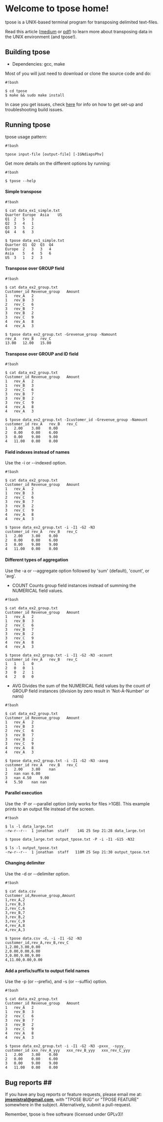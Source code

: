 # Welcome to tpose home! #

tpose is a UNIX-based terminal program for transposing delimited text-files.

Read this article ([medium](https://medium.com/@jmsmistral/on-transposing-data-884a04a8c1bf) or [pdf](http://jonathansacramento.com/papers/on_transposing_data.pdf)) to learn more about transposing data in the UNIX environment (and tpose!).

## Building tpose ##

* Dependencies: gcc, make

Most of you will just need to download or clone the source code and do:

```
#!bash

$ cd tpose
$ make && sudo make install
```
In case you get issues, check [here](https://bitbucket.org/jmsmistral/tpose/wiki/Home) for info on how to get set-up and troubleshooting build issues.

## Running tpose ##

tpose usage pattern:
```
#!bash

tpose input-file [output-file] [-IGNdiapsPhv]
```
Get more details on the different options by running:
```
#!bash

$ tpose --help
```

#### Simple transpose ####
```
#!bash

$ cat data_ex1_simple.txt
Quarter	Europe	Asia	US
Q1	2	5	3
Q2	3	4	1
Q3	3	5	2
Q4	4	6	3

$ tpose data_ex1_simple.txt
Quarter	Q1	Q2	Q3	Q4
Europe	2	3	3	4
Asia	5	4	5	6
US	3	1	2	3

```

#### Transpose over GROUP field ####
```
#!bash

$ cat data_ex2_group.txt
Customer_id	Revenue_group	Amount
1	rev_A	2
1	rev_B	3
2	rev_C	6
3	rev_B	7
3	rev_B	2
3	rev_C	9
4	rev_A	8
4	rev_A	3

$ tpose data_ex2_group.txt -Grevenue_group -Namount
rev_A	rev_B	rev_C
13.00	12.00	15.00
```

#### Transpose over GROUP and ID field ####
```
#!bash

$ cat data_ex2_group.txt
Customer_id	Revenue_group	Amount
1	rev_A	2
1	rev_B	3
2	rev_C	6
3	rev_B	7
3	rev_B	2
3	rev_C	9
4	rev_A	8
4	rev_A	3

$ tpose data_ex2_group.txt -Icustomer_id -Grevenue_group -Namount
customer_id	rev_A	rev_B	rev_C
1	2.00	3.00	0.00
2	0.00	0.00	6.00
3	0.00	9.00	9.00
4	11.00	0.00	0.00
```

#### Field indexes instead of names ####
Use the -i or --indexed option.
```
#!bash

$ cat data_ex2_group.txt
Customer_id	Revenue_group	Amount
1	rev_A	2
1	rev_B	3
2	rev_C	6
3	rev_B	7
3	rev_B	2
3	rev_C	9
4	rev_A	8
4	rev_A	3

$ tpose data_ex2_group.txt -i -I1 -G2 -N3
customer_id	rev_A	rev_B	rev_C
1	2.00	3.00	0.00
2	0.00	0.00	6.00
3	0.00	9.00	9.00
4	11.00	0.00	0.00
```

#### Different types of aggregation ####
Use the -a or --aggregate option followed by 'sum' (default), 'count', or 'avg'.

* COUNT
Counts group field instances instead of summing the NUMERICAL field values. 
```
#!bash

$ cat data_ex2_group.txt
Customer_id	Revenue_group	Amount
1	rev_A	2
1	rev_B	3
2	rev_C	6
3	rev_B	7
3	rev_B	2
3	rev_C	9
4	rev_A	8
4	rev_A	3

$ tpose data_ex2_group.txt -i -I1 -G2 -N3 -acount
customer_id	rev_A	rev_B	rev_C
1	1	1	0
2	0	0	1
3	0	2	1
4	2	0	0
```

* AVG
Divides the sum of the NUMERICAL field values by the count of GROUP field instances (division by zero result in 'Not-A-Number' or nans)
```
#!bash

$ cat data_ex2_group.txt
Customer_id	Revenue_group	Amount
1	rev_A	2
1	rev_B	3
2	rev_C	6
3	rev_B	7
3	rev_B	2
3	rev_C	9
4	rev_A	8
4	rev_A	3

$ tpose data_ex2_group.txt -i -I1 -G2 -N3 -aavg
customer_id	rev_A	rev_B	rev_C
1	2.00	3.00	nan
2	nan	nan	6.00
3	nan	4.50	9.00
4	5.50	nan	nan
```

#### Parallel execution ####
Use the -P or --parallel option (only works for files >1GB). This example prints to an output file instead of the screen.
```
#!bash

$ ls -l data_large.txt
-rw-r--r--  1 jonathan  staff    14G 25 Sep 21:28 data_large.txt

$ tpose data_large.txt output_tpose.txt -P -i -I1 -G15 -N32

$ ls -l output_tpose.txt
-rw-r--r--  1 jonathan  staff   110M 25 Sep 21:30 output_tpose.txt
```

#### Changing delimiter ####
Use the -d or --delimiter option.
```
#!bash

$ cat data.csv
Customer_id,Revenue_group,Amount
1,rev_A,2
1,rev_B,3
2,rev_C,6
3,rev_B,7
3,rev_B,2
3,rev_C,9
4,rev_A,8
4,rev_A,3

$ tpose data.csv -d, -i -I1 -G2 -N3
customer_id,rev_A,rev_B,rev_C
1,2.00,3.00,0.00
2,0.00,0.00,6.00
3,0.00,9.00,9.00
4,11.00,0.00,0.00
```

#### Add a prefix/suffix to output field names ####
Use the -p (or --prefix), and -s (or --suffix) option.
```
#!bash

$ cat data_ex2_group.txt
Customer_id	Revenue_group	Amount
1	rev_A	2
1	rev_B	3
2	rev_C	6
3	rev_B	7
3	rev_B	2
3	rev_C	9
4	rev_A	8
4	rev_A	3

$ tpose data_ex2_group.txt -i -I1 -G2 -N3 -pxxx_ -syyy_
customer_id	xxx_rev_A_yyy	xxx_rev_B_yyy	xxx_rev_C_yyy
1	2.00	3.00	0.00
2	0.00	0.00	6.00
3	0.00	9.00	9.00
4	11.00	0.00	0.00
```

## Bug reports ##
If you have any bug reports or feature requests, please email me at: **jmsmistral@gmail.com**, with "TPOSE BUG" or "TPOSE FEATURE" somewhere in the subject. 
Alternatively, submit a pull-request.

Remember, tpose is free software (licensed under GPLv3)!